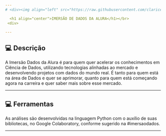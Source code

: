 ```yaml
---
# <div><img align="left" src="https://raw.githubusercontent.com/claricefiorese/imersao-alura-3/main/logo-imersao.svg" width="100px"> </p>

  <h1 align="center">IMERSÃO DE DADOS DA ALURA</h1></br>
 <div>

---
```


## 💻 Descrição

A Imersão Dados da Alura é para quem quer acelerar os conhecimentos em Ciência de Dados, utilizando tecnologias alinhadas ao mercado e desenvolvendo projetos com dados do mundo real. É tanto para quem está na área de Dados e quer se aprimorar, quanto para quem está começando agora na carreira e quer saber mais sobre esse mercado.

---

## 💻 Ferramentas

As análises são desenvolvidas na linguagem Python com o auxílio de suas bibliotecas, no Google Colaboratory, conforme sugerido na #imersaodados.

---

